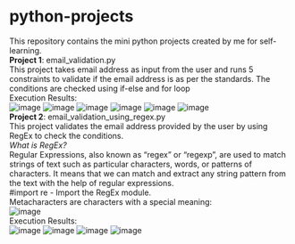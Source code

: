 # python-projects
This repository contains the mini python projects created by me for self-learning.<br />
**Project 1**: email_validation.py<br />
This project takes email address as input from the user and runs 5 constraints to validate if the email address is as per the standards. The conditions are checked using if-else and for loop<br />
Execution Results:<br />
![image](https://user-images.githubusercontent.com/98147893/162733221-94d0f54f-c503-461b-a9ee-9c80aa9f391c.png)
![image](https://user-images.githubusercontent.com/98147893/162733357-23855f51-5ac2-4328-aee1-831127602901.png)
![image](https://user-images.githubusercontent.com/98147893/162733492-53617383-a152-42b7-adb3-d8128a4365b2.png)
![image](https://user-images.githubusercontent.com/98147893/162733577-6bfc84a5-8e3a-4cf3-8bae-1c5319b96426.png)
![image](https://user-images.githubusercontent.com/98147893/162733669-2ecc38fe-e97e-4d34-ada3-cd4904e73be2.png)
![image](https://user-images.githubusercontent.com/98147893/162733757-655d7a0f-505c-4806-aa33-0c99492b2b34.png)
<br />
**Project 2**: email_validation_using_regex.py<br />
This project validates the email address provided by the user by using RegEx to check the conditions.<br />
*What is RegEx?*<br />
Regular Expressions, also known as “regex” or “regexp”, are used to match strings of text such as particular characters, words, or patterns of characters. It means that we can match and extract any string pattern from the text with the help of regular expressions.<br />
#import re - Import the RegEx module.<br />
Metacharacters are characters with a special meaning:<br />
![image](https://user-images.githubusercontent.com/98147893/162951118-5b859806-acaf-4f5b-a8f7-52d0581a4089.png)
<br />
Execution Results:<br />
![image](https://user-images.githubusercontent.com/98147893/162951456-148dc348-d7af-4614-b8e8-48a04c6385ae.png)
![image](https://user-images.githubusercontent.com/98147893/162951525-9037e87a-8d88-4c57-9cdc-4761398f7b36.png)
![image](https://user-images.githubusercontent.com/98147893/162951665-afb7d42a-2edb-43b7-946f-44d56d9bf1d0.png)
![image](https://user-images.githubusercontent.com/98147893/162951737-0d259164-8cb5-4942-8741-817fff19fd1b.png)



